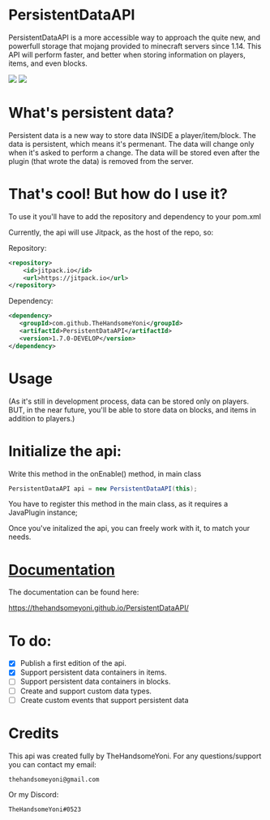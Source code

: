 # PersistentDataAPI

PersistentDataAPI is a more accessible way to approach the quite new, and powerfull storage that mojang provided to minecraft servers since 1.14.
This API will perform faster, and better when storing information on players, items, and even blocks. 

![](https://img.shields.io/github/tag/thehandsomeyoni/persistentdataapi.svg) ![](https://img.shields.io/github/release/thehandsomeyoni/persistentdataapi.svg)

# What's persistent data?
Persistent data is a new way to store data INSIDE a player/item/block. The data is persistent, which means it's permenant. 
The data will change only when it's asked to perform a change.
The data will be stored even after the plugin (that wrote the data) is removed from the server.

# That's cool! But how do I use it?
To use it you'll have to add the repository and dependency to your pom.xml

Currently, the api will use Jitpack, as the host of the repo, so:

Repository:

```xml
<repository>
    <id>jitpack.io</id>
    <url>https://jitpack.io</url>
</repository>
 ```
 
 Dependency:
 ```xml
<dependency>
    <groupId>com.github.TheHandsomeYoni</groupId>
    <artifactId>PersistentDataAPI</artifactId>
    <version>1.7.0-DEVELOP</version>
</dependency>
  ```
  
# Usage
(As it's still in development process, data can be stored only on players. 
BUT, in the near future, you'll be able to store data on blocks, and items in addition to players.)

# Initialize the api:
Write this method in the onEnable() method, in main class
```java
PersistentDataAPI api = new PersistentDataAPI(this);
```
You have to register this method in the main class, as it requires a JavaPlugin instance;

Once you've initalized the api, you can freely work with it, to match your needs.

# [Documentation](https://thehandsomeyoni.github.io/PersistentDataAPI/)
The documentation can be found here:

https://thehandsomeyoni.github.io/PersistentDataAPI/

# To do:
- [x] Publish a first edition of the api.
- [x] Support persistent data containers in items.
- [ ] Support persistent data containers in blocks.
- [ ] Create and support custom data types.
- [ ] Create custom events that support persistent data

# Credits
This api was created fully by TheHandsomeYoni.
For any questions/support you can contact my email:

`thehandsomeyoni@gmail.com`

Or my Discord:

`TheHandsomeYoni#0523`
